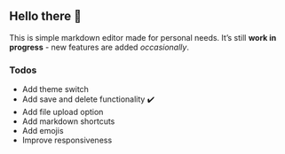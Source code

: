 ## Hello there 👋
This is simple markdown editor made for personal needs.
It’s still **work in progress** - new features are added _occasionally_.

### Todos
- Add theme switch
- Add save and delete functionality ✔️
- Add file upload option
- Add markdown shortcuts
- Add emojis
- Improve responsiveness
